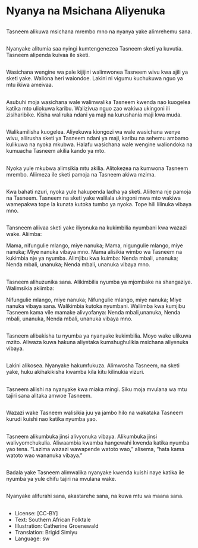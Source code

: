 # Nyanya na Msichana Aliyenuka

##
Tasneem alikuwa msichana mrembo
mno na nyanya yake alimrehemu
sana.

##
Nyanyake alitumia saa nyingi
kumtengenezea Tasneem sketi ya
kuvutia.
Tasneem alipenda kuivaa ile sketi.

##
Wasichana wengine wa pale kijijini
walimwonea Tasneem wivu kwa ajili
ya sketi yake.
Waliona heri waiondoe.
Lakini ni vigumu kuchukuwa nguo
ya mtu ikiwa ameivaa.

##
Asubuhi moja wasichana wale
walimwalika Tasneem kwenda nao
kuogelea katika mto uliokuwa
karibu.
Walizivua nguo zao wakiwa ukingoni
ili zisiharibike.
Kisha waliruka ndani ya maji na
kurushania maji kwa muda.

##
Walikamilisha kuogelea.
Aliyekuwa kiongozi wa wale wasichana wenye wivu,
aliirusha sketi ya Tasneem ndani ya maji, karibu na
sehemu ambamo kulikuwa na nyoka mkubwa.
Halafu wasichana wale wengine waliondoka na
kumuacha Tasneem akilia kando ya mto.

##
Nyoka yule mkubwa alimsikia mtu
akilia.
Alitokezea na kumwona Tasneem
mrembo.
Aliimeza ile sketi pamoja na
Tasneem akiwa mzima.

##
Kwa bahati nzuri, nyoka yule hakupenda ladha ya
sketi.
Aliitema nje pamoja na Tasneem.
Tasneem na sketi yake walilala ukingoni mwa mto
wakiwa wamepakwa tope la kunata kutoka tumbo ya
nyoka.
Tope hili lilinuka vibaya mno.

##
Tansneem aliivaa sketi yake
iliyonuka na kukimbilia nyumbani
kwa wazazi wake.
Aliimba:

Mama, nifungulie mlango, miye nanuka;
Mama, nigungulie mlango, miye nanuka;
Miye nanuka vibaya mno.
Mama alisikia wimbo wa Tasneem na kukimbia nje ya nyumba.
Alimjibu kwa kuimba:
Nenda mbali, unanuka;
Nenda mbali, unanuka;
Nenda mbali, unanuka vibaya mno.

##
Tasneem alihuzunika sana.
Alikimbilia nyumba ya mjombake na
shangaziye.
Walimsikia akiimba:

Nifungulie mlango, miye nanuka;
Nifungulie mlango, miye nanuka;
Miye nanuka vibaya sana.
Walikimbia kutoka nyumbani.
Waliimba kwa kumjibu Tasneem kama vile mamake alivyofanya:
Nenda mbali,unanuka,
Nenda mbali, unanuka,
Nenda mbali, unanuka vibaya mno.

##
Tasneem alibakisha tu nyumba ya
nyanyake kukimbilia.
Moyo wake ulikuwa mzito.
Aliwaza kuwa hakuna aliyetaka
kumshughulikia msichana aliyenuka
vibaya.

##
Lakini alikosea.
Nyanyake hakumfukuza.
Alimwosha Tasneem, na sketi yake,
huku akihakikisha kwamba kila kitu
kilinukia vizuri.

##
Tasneem aliishi na nyanyake kwa
miaka mingi.
Siku moja mvulana wa mtu tajiri
sana alitaka amwoe Tasneem.

##
Wazazi wake Tasneem walisikia juu
ya jambo hilo na wakataka Tasneem
kurudi kuishi nao katika nyumba
yao.

##
Tasneem alikumbuka jinsi alivyonuka vibaya.
Alikumbuka jinsi walivyomchukulia.
Aliwaambia kwamba hangewahi kwenda katika
nyumba yao tena.
“Lazima wazazi wawapende watoto wao,” alisema,
“hata kama watoto wao wananuka vibaya.”

##
Badala yake Tasneem alimwalika
nyanyake kwenda kuishi naye
katika ile nyumba ya yule chifu tajiri
na mvulana wake.

##
Nyanyake alifurahi sana, akastarehe sana, na kuwa mtu wa maana sana.

##
* License: [CC-BY]
* Text: Southern African Folktale
* Illustration: Catherine Groenewald
* Translation: Brigid Simiyu
* Language: sw
